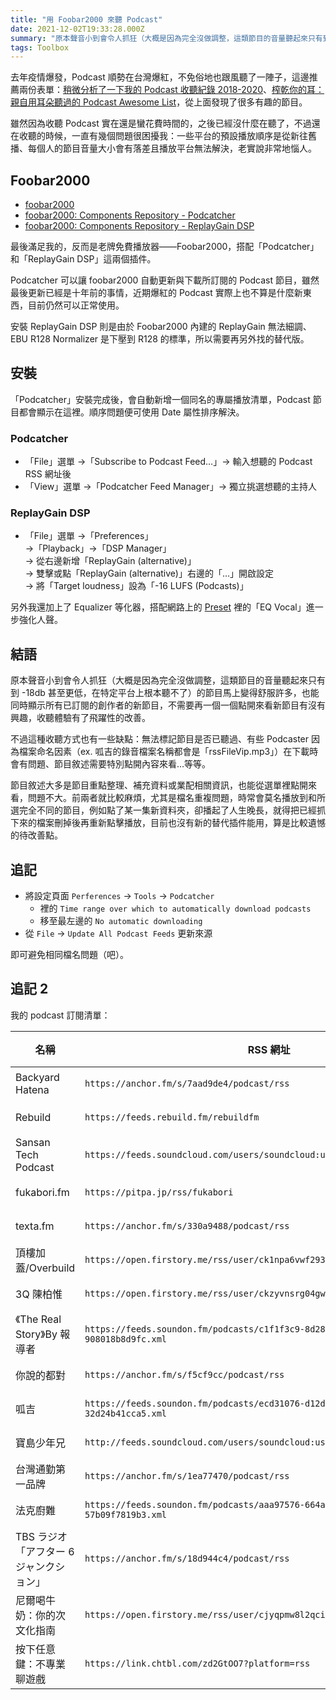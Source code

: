 ```yaml
---
title: "用 Foobar2000 來聽 Podcast"
date: 2021-12-02T19:33:28.000Z
summary: "原本聲音小到會令人抓狂（大概是因為完全沒做調整，這類節目的音量聽起來只有到 -18db 甚至更低，在特定平台上根本聽不了）的節目馬上變得舒服許多，也能同時顯示所有已訂閱的創作者的新節目，不需要再一個一個點開來看新節目有沒有興趣，收聽體驗有了飛躍性的改善。"
tags: Toolbox
---
```


去年疫情爆發，Podcast 順勢在台灣爆紅，不免俗地也跟風聽了一陣子，這邊推薦兩份表單：[稍微分析了一下我的 Podcast 收聽紀錄 2018-2020](https://blog.yorkxin.org/posts/podcast-analysis.html)、[榨乾你的耳：親自用耳朵聽過的 Podcast Awesome List](https://medium.com/starrocket/maxine-podcast-awesome-list-5f864deb072b)，從上面發現了很多有趣的節目。

雖然因為收聽 Podcast 實在還是蠻花費時間的，之後已經沒什麼在聽了，不過還在收聽的時候，一直有幾個問題很困擾我：一些平台的預設播放順序是從新往舊播、每個人的節目音量大小會有落差且播放平台無法解決，老實說非常地惱人。

## Foobar2000

- [foobar2000](https://www.foobar2000.org/)
- [foobar2000: Components Repository - Podcatcher](https://www.foobar2000.org/components/view/foo_podcatcher)
- [foobar2000: Components Repository - ReplayGain DSP](https://www.foobar2000.org/components/view/foo_dsp_replaygain)

最後滿足我的，反而是老牌免費播放器――Foobar2000，搭配「Podcatcher」和「ReplayGain DSP」這兩個插件。

Podcatcher 可以讓 foobar2000 自動更新與下載所訂閱的 Podcast 節目，雖然最後更新已經是十年前的事情，近期爆紅的 Podcast 實際上也不算是什麼新東西，目前仍然可以正常使用。

安裝 ReplayGain DSP 則是由於 Foobar2000 內建的 ReplayGain 無法細調、EBU R128 Normalizer 是下壓到 R128 的標準，所以需要再另外找的替代版。

## 安裝

「Podcatcher」安裝完成後，會自動新增一個同名的專屬播放清單，Podcast 節目都會顯示在這裡。順序問題便可使用 Date 屬性排序解決。

### Podcatcher

- 「File」選單 →「Subscribe to Podcast Feed…」→ 輸入想聽的 Podcast RSS 網址後
- 「View」選單 →「Podcatcher Feed Manager」→ 獨立挑選想聽的主持人

### ReplayGain DSP

- 「File」選單 →「Preferences」
  <br/>→「Playback」→「DSP Manager」
  <br/>→ 從右邊新增「ReplayGain (alternative)」
  <br/>→ 雙擊或點「ReplayGain (alternative)」右邊的「…」開啟設定
  <br/>→ 將「Target loudness」設為「-16 LUFS (Podcasts)」

另外我還加上了 Equalizer 等化器，搭配網路上的 [Preset](https://github.com/LeafG/dotfiles/tree/master/leaf/.foobar2000/Foobar2k%20EQ%20Presets/Equalizer%20Presets) 裡的「EQ Vocal」進一步強化人聲。

## 結語

原本聲音小到會令人抓狂（大概是因為完全沒做調整，這類節目的音量聽起來只有到 -18db 甚至更低，在特定平台上根本聽不了）的節目馬上變得舒服許多，也能同時顯示所有已訂閱的創作者的新節目，不需要再一個一個點開來看新節目有沒有興趣，收聽體驗有了飛躍性的改善。

不過這種收聽方式也有一些缺點：無法標記節目是否已聽過、有些 Podcaster 因為檔案命名因素（ex. 呱吉的錄音檔案名稱都會是「rssFileVip.mp3」）在下載時會有問題、節目敘述需要特別點開內容來看…等等。

節目敘述大多是節目重點整理、補充資料或業配相關資訊，也能從選單裡點開來看，問題不大。前兩者就比較麻煩，尤其是檔名重複問題，時常會莫名播放到和所選完全不同的節目，例如點了某一集新資料夾，卻播起了人生晚長，就得把已經抓下來的檔案刪掉後再重新點擊播放，目前也沒有新的替代插件能用，算是比較遺憾的待改善點。

## 追記

- 將設定頁面 `Perferences` -> `Tools` -> `Podcatcher`
  - 裡的 `Time range over which to automatically download podcasts`
  - 移至最左邊的 `No automatic downloading`
- 從 `File` -> `Update All Podcast Feeds` 更新來源

即可避免相同檔名問題（吧）。

## 追記 2

我的 podcast 訂閱清單：

| 名稱                                    | RSS 網址                                                                     | 類型 |
| --------------------------------------- | ---------------------------------------------------------------------------- | ---- |
| Backyard Hatena                         | `https://anchor.fm/s/7aad9de4/podcast/rss`                                   | 技術 |
| Rebuild                                 | `https://feeds.rebuild.fm/rebuildfm`                                         | 技術 |
| Sansan Tech Podcast                     | `https://feeds.soundcloud.com/users/soundcloud:users:554143311/sounds.rss`   | 技術 |
| fukabori.fm                             | `https://pitpa.jp/rss/fukabori`                                              | 技術 |
| texta.fm                                | `https://anchor.fm/s/330a9488/podcast/rss`                                   | 技術 |
| 頂樓加蓋/Overbuild                      | `https://open.firstory.me/rss/user/ck1npa6vwf2930786sj5qsoec`                | 技術 |
| 3Q 陳柏惟                               | `https://open.firstory.me/rss/user/ckzyvnsrg04gw0b721rwh5t41`                | 社會 |
| 《The Real Story》By 報導者             | `https://feeds.soundon.fm/podcasts/c1f1f3c9-8d28-42ad-9f1c-908018b8d9fc.xml` | 社會 |
| 你說的都對                              | `https://anchor.fm/s/f5cf9cc/podcast/rss`                                    | 社會 |
| 呱吉                                    | `https://feeds.soundon.fm/podcasts/ecd31076-d12d-46dc-ba11-32d24b41cca5.xml` | 社會 |
| 寶島少年兄                              | `http://feeds.soundcloud.com/users/soundcloud:users:756787843/sounds.rss`    | 社會 |
| 台灣通勤第一品牌                        | `https://anchor.fm/s/1ea77470/podcast/rss`                                   | 生活 |
| 法克廚難                                | `https://feeds.soundon.fm/podcasts/aaa97576-664a-4fcd-8c09-57b09f7819b3.xml` | 生活 |
| TBS ラジオ「アフター 6 ジャンクション」 | `https://anchor.fm/s/18d944c4/podcast/rss`                                   | 娛樂 |
| 尼爾喝牛奶：你的次文化指南              | `https://open.firstory.me/rss/user/cjyqpmw8l2qci07437m3pfqe6`                | 娛樂 |
| 按下任意鍵：不專業聊遊戲                | `https://link.chtbl.com/zd2GtOO7?platform=rss`                               | 娛樂 |
